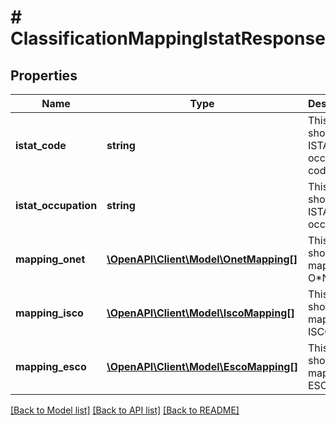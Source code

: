 # # ClassificationMappingIstatResponse

## Properties

Name | Type | Description | Notes
------------ | ------------- | ------------- | -------------
**istat_code** | **string** | This field shows the ISTAT occupation code. |
**istat_occupation** | **string** | This field shows the ISTAT occupation. | [optional]
**mapping_onet** | [**\OpenAPI\Client\Model\OnetMapping[]**](OnetMapping.md) | This field shows the mapping to O*NET. | [optional]
**mapping_isco** | [**\OpenAPI\Client\Model\IscoMapping[]**](IscoMapping.md) | This field shows the mapping to ISCO. | [optional]
**mapping_esco** | [**\OpenAPI\Client\Model\EscoMapping[]**](EscoMapping.md) | This field shows the mapping to ESCO. | [optional]

[[Back to Model list]](../../README.md#models) [[Back to API list]](../../README.md#endpoints) [[Back to README]](../../README.md)
